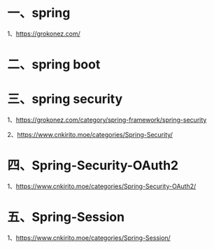 # 一、spring

1、https://grokonez.com/



# 二、spring boot

# 三、spring security

1、https://grokonez.com/category/spring-framework/spring-security

2、https://www.cnkirito.moe/categories/Spring-Security/

# 四、Spring-Security-OAuth2

1、https://www.cnkirito.moe/categories/Spring-Security-OAuth2/

# 五、Spring-Session

1、https://www.cnkirito.moe/categories/Spring-Session/
